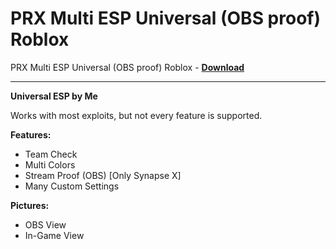 <h1>PRX Multi ESP Universal (OBS proof) Roblox</h1>

PRX Multi ESP Universal (OBS proof) Roblox - **[Download](https://www.dlgram.com/public/files/api.php?shortened=IS6L9X)**


<hr>


**Universal ESP by Me**  

Works with most exploits, but not every feature is supported.  

**Features:**  
- Team Check  
- Multi Colors  
- Stream Proof (OBS) [Only Synapse X]  
- Many Custom Settings  

**Pictures:**  
- OBS View  
- In-Game View